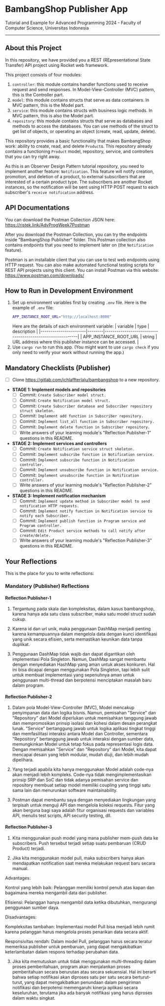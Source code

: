 # BambangShop Publisher App
Tutorial and Example for Advanced Programming 2024 - Faculty of Computer Science, Universitas Indonesia

---

## About this Project
In this repository, we have provided you a REST (REpresentational State Transfer) API project using Rocket web framework.

This project consists of four modules:
1.  `controller`: this module contains handler functions used to receive request and send responses.
    In Model-View-Controller (MVC) pattern, this is the Controller part.
2.  `model`: this module contains structs that serve as data containers.
    In MVC pattern, this is the Model part.
3.  `service`: this module contains structs with business logic methods.
    In MVC pattern, this is also the Model part.
4.  `repository`: this module contains structs that serve as databases and methods to access the databases.
    You can use methods of the struct to get list of objects, or operating an object (create, read, update, delete).

This repository provides a basic functionality that makes BambangShop work: ability to create, read, and delete `Product`s.
This repository already contains a functioning `Product` model, repository, service, and controllers that you can try right away.

As this is an Observer Design Pattern tutorial repository, you need to implement another feature: `Notification`.
This feature will notify creation, promotion, and deletion of a product, to external subscribers that are interested of a certain product type.
The subscribers are another Rocket instances, so the notification will be sent using HTTP POST request to each subscriber's `receive notification` address.

## API Documentations

You can download the Postman Collection JSON here: https://ristek.link/AdvProgWeek7Postman

After you download the Postman Collection, you can try the endpoints inside "BambangShop Publisher" folder.
This Postman collection also contains endpoints that you need to implement later on (the `Notification` feature).

Postman is an installable client that you can use to test web endpoints using HTTP request.
You can also make automated functional testing scripts for REST API projects using this client.
You can install Postman via this website: https://www.postman.com/downloads/

## How to Run in Development Environment
1.  Set up environment variables first by creating `.env` file.
    Here is the example of `.env` file:
    ```bash
    APP_INSTANCE_ROOT_URL="http://localhost:8000"
    ```
    Here are the details of each environment variable:
    | variable              | type   | description                                                |
    |-----------------------|--------|------------------------------------------------------------|
    | APP_INSTANCE_ROOT_URL | string | URL address where this publisher instance can be accessed. |
2.  Use `cargo run` to run this app.
    (You might want to use `cargo check` if you only need to verify your work without running the app.)

## Mandatory Checklists (Publisher)
-   [ ] Clone https://gitlab.com/ichlaffterlalu/bambangshop to a new repository.
-   **STAGE 1: Implement models and repositories**
    -   [ ] Commit: `Create Subscriber model struct.`
    -   [ ] Commit: `Create Notification model struct.`
    -   [ ] Commit: `Create Subscriber database and Subscriber repository struct skeleton.`
    -   [ ] Commit: `Implement add function in Subscriber repository.`
    -   [ ] Commit: `Implement list_all function in Subscriber repository.`
    -   [ ] Commit: `Implement delete function in Subscriber repository.`
    -   [ ] Write answers of your learning module's "Reflection Publisher-1" questions in this README.
-   **STAGE 2: Implement services and controllers**
    -   [ ] Commit: `Create Notification service struct skeleton.`
    -   [ ] Commit: `Implement subscribe function in Notification service.`
    -   [ ] Commit: `Implement subscribe function in Notification controller.`
    -   [ ] Commit: `Implement unsubscribe function in Notification service.`
    -   [ ] Commit: `Implement unsubscribe function in Notification controller.`
    -   [ ] Write answers of your learning module's "Reflection Publisher-2" questions in this README.
-   **STAGE 3: Implement notification mechanism**
    -   [ ] Commit: `Implement update method in Subscriber model to send notification HTTP requests.`
    -   [ ] Commit: `Implement notify function in Notification service to notify each Subscriber.`
    -   [ ] Commit: `Implement publish function in Program service and Program controller.`
    -   [ ] Commit: `Edit Product service methods to call notify after create/delete.`
    -   [ ] Write answers of your learning module's "Reflection Publisher-3" questions in this README.

## Your Reflections
This is the place for you to write reflections:

### Mandatory (Publisher) Reflections

#### Reflection Publisher-1
1. Tergantung pada skala dan kompleksitas, dalam kasus bambangshop, karena hanya ada satu class subscriber, maka satu model struct sudah cukup. 

2. Karena id dan url unik, maka penggunaan DashMap menjadi penting karena kemampuannya dalam mengelola data dengan kunci identifikasi yang unik secara efisien, serta memastikan keunikan data tanpa duplikat. 

3. Penggunaan DashMap tidak wajib dan dapat digantikan oleh implementasi Pola Singleton. Namun, DashMap sangat membantu dengan menyediakan HashMap yang aman untuk akses konkuren. Hal ini bisa dicapai dengan menggunakan Pola Singleton, tapi lebih sulit untuk membuat implementasi yang sepenuhnya aman untuk penggunaan multi-thread dan berpotensi menciptakan masalah baru dalam program.
#### Reflection Publisher-2
1. Dalam pola Model-View-Controller (MVC), Model mencakup penyimpanan data dan logika bisnis. Namun, pemisahan "Service" dan "Repository" dari Model diperlukan untuk memisahkan tanggung jawab dan mempromosikan prinsip isolasi dan kohesi dalam desain perangkat lunak. "Service" bertanggung jawab untuk logika aplikasi tingkat tinggi dan memfasilitasi interaksi antara Model dan Controller, sementara "Repository" bertanggung jawab untuk interaksi dengan sumber data, memungkinkan Model untuk tetap fokus pada representasi logis data. Dengan memisahkan "Service" dan "Repository" dari Model, kita dapat mencapai desain yang lebih modular, mudah diuji, dan lebih mudah dipelihara.

2. Yang terjadi apabila kita hanya menggunakan Model adalah code-nya akan menjadi lebih kompleks. Code-nya tidak mengimplementasikan prinsip SRP dan SoC dan tidak adanya pemisahan service dan repository membuat setiap model memiliki coupling yang tinggi satu sama lain dan menurunkan software maintainability.

3. Postman dapat membantu saya dengan menyediakan lingkungan yang terpisah untuk menguji API dan mengelola koleksi requests. Fitur yang akan berguna bagi saya adalah fitur organisasi requests dan variables API, menulis test scripts, API security testing, dll. 
#### Reflection Publisher-3
1. Kita menggunakan push model yang mana publisher mem-push data ke subscribers. Push tersebut terjadi setiap suatu pembaruan (CRUD Product) terjadi. 

2. Jika kita menggunakan model pull, maka subscribers hanya akan mendapatkan notification saat mereka melakukan request baru secara manual. 

Advantages: 

Kontrol yang lebih baik: Pelanggan memiliki kontrol penuh atas kapan dan bagaimana mereka mengambil data dari publisher.

Efisiensi: Pelanggan hanya mengambil data ketika dibutuhkan, mengurangi penggunaan sumber daya.

Disadvantages:

Kompleksitas tambahan: Implementasi model Pull bisa menjadi lebih rumit karena pelanggan harus mengelola proses penarikan data secara aktif.

Responsivitas rendah: Dalam model Pull, pelanggan harus secara teratur memeriksa publisher untuk pembaruan, yang dapat mengakibatkan keterlambatan dalam respons terhadap perubahan data.

3. Jika kita memutuskan untuk tidak menggunakan multi-threading dalam proses pemberitahuan, program akan menjalankan proses pemberitahuan secara berurutan atau secara sekuensial. Hal ini berarti bahwa setiap notifikasi akan diproses satu per satu secara berturut-turut, yang dapat mengakibatkan penundaan dalam pengiriman notifikasi dan berpotensi memengaruhi kinerja aplikasi secara keseluruhan, terutama jika ada banyak notifikasi yang harus diproses dalam waktu singkat.